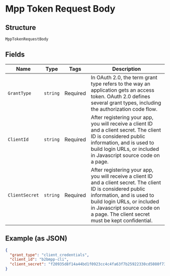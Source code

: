 
# Mpp Token Request Body

## Structure

`MppTokenRequestBody`

## Fields

| Name | Type | Tags | Description |
|  --- | --- | --- | --- |
| `GrantType` | `string` | Required | In OAuth 2.0, the term grant type refers to the way an application gets an access token. OAuth 2.0 defines several grant types, including the authorization code flow. |
| `ClientId` | `string` | Required | After registering your app, you will receive a client ID and a client secret. The client ID is considered public information, and is used to build login URLs, or included in Javascript source code on a page. |
| `ClientSecret` | `string` | Required | After registering your app, you will receive a client ID and a client secret. The client ID is considered public information, and is used to build login URLs, or included in Javascript source code on a page. The client secret must be kept confidential. |

## Example (as JSON)

```json
{
  "grant_type": "client_credentials",
  "client_id": "b2bmpp-cli",
  "client_secret": "f20935d8f14a44bd1f0923cc4c4fa63f7b25922330cd5080f735f1a2769ece77ce245cfe8ba4cbd2a58544ee5113c200b8e37a7be33311e4b6f3c785bf3f37d2"
}
```

